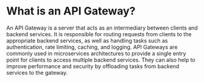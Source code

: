 # What is an API Gateway?
An API Gateway is a server that acts as an intermediary between clients and backend services. It is responsible for routing requests from clients to the appropriate backend services, as well as handling tasks such as authentication, rate limiting, caching, and logging. API Gateways are commonly used in microservices architectures to provide a single entry point for clients to access multiple backend services. They can also help to improve performance and security by offloading tasks from backend services to the gateway.
